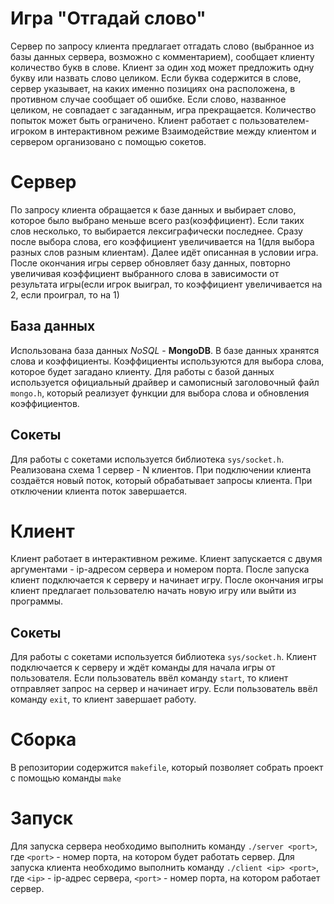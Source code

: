 # Игра "Отгадай слово"
Сервер по запросу клиента предлагает отгадать слово (выбранное из базы данных сервера, возможно с комментарием), сообщает клиенту количество букв в слове. Клиент за один ход
может предложить одну букву или назвать слово целиком. Если буква содержится в слове, сервер указывает, на каких именно позициях она расположена, в противном случае сообщает об ошибке. Если слово, названное целиком, не совпадает с загаданным, игра прекращается. Количество попыток может быть ограничено. Клиент работает с пользователем-игроком в интерактивном режиме Взаимодействие между клиентом и сервером организовано с помощью сокетов.

# Сервер
По запросу клиента обращается к базе данных и выбирает слово, которое было выбрано меньше всего раз(коэффициент). Если таких слов несколько, то выбирается лексиграфически последнее. Сразу после выбора слова, его коэффициент увеличивается на 1(для выбора разных слов разным клиентам). Далее идёт описанная в условии игра. После окончания игры сервер обновляет базу данных, повторно увеличивая коэффициент выбранного слова в зависимости от результата игры(если игрок выиграл, то коэффициент увеличивается на 2, если проиграл, то на 1)
## База данных
Использована база данных _NoSQL_ - **MongoDB**. В базе данных хранятся слова и коэффициенты. Коэффициенты используются для выбора слова, которое будет загадано клиенту.
Для работы с базой данных используется официальный драйвер и самописный заголовочный файл `mongo.h`, который реализует функции для выбора слова и обновления коэффициентов.
## Сокеты
Для работы с сокетами используется библиотека `sys/socket.h`. Реализована схема 1 сервер - N клиентов. При подключении клиента создаётся новый поток, который обрабатывает запросы клиента. При отключении клиента поток завершается.

# Клиент
Клиент работает в интерактивном режиме. Клиент запускается с двумя аргументами - ip-адресом сервера и номером порта. После запуска клиент подключается к серверу и начинает игру. После окончания игры клиент предлагает пользователю начать новую игру или выйти из программы.
## Сокеты
Для работы с сокетами используется библиотека `sys/socket.h`. Клиент подключается к серверу и ждёт команды для начала игры от пользователя. Если пользователь ввёл команду `start`, то клиент отправляет запрос на сервер и начинает игру. Если пользователь ввёл команду `exit`, то клиент завершает работу.

# Сборка
В репозитории содержится `makefile`, который позволяет собрать проект с помощью команды `make`

# Запуск
Для запуска сервера необходимо выполнить команду `./server <port>`, где `<port>` - номер порта, на котором будет работать сервер.
Для запуска клиента необходимо выполнить команду `./client <ip> <port>`, где `<ip>` - ip-адрес сервера, `<port>` - номер порта, на котором работает сервер.